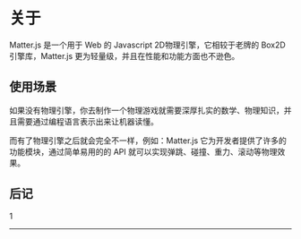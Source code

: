 # 关于

Matter.js 是一个用于 Web 的 Javascript 2D物理引擎，它相较于老牌的 Box2D 引擎库，Matter.js 更为轻量级，并且在性能和功能方面也不逊色。

## 使用场景

如果没有物理引擎，你去制作一个物理游戏就需要深厚扎实的数学、物理知识，并且需要通过编程语言表示出来让机器读懂。

而有了物理引擎之后就会完全不一样，例如：Matter.js 它为开发者提供了许多的功能模块，通过简单易用的的 API 就可以实现弹跳、碰撞、重力、滚动等物理效果。

## 后记

1

---